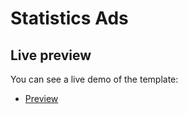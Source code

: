 # Statistics Ads

## Live preview
You can see a live demo of the template:

* [Preview](http://statistics.ang.center)
